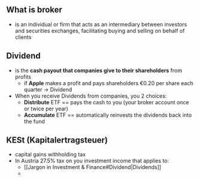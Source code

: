 ## What is broker
- is an individual or firm that acts as an intermediary between investors and securities exchanges, facilitating buying and selling on behalf of clients

## Dividend
- is the **cash payout that companies give to their shareholders** from profits
	- if **Apple** makes a profit and pays shareholders €0.20 per share each quarter 
	→ Dividend
- When you receive Dividends from companies, you 2 choices:
	- **Distribute** ETF == pays the cash to you (your broker account once or twice per year)
	- **Accumulate** ETF == automatically reinvests the dividends back into the fund


## KESt (Kapitalertragsteuer)
- capital gains withholding tax
- In Austria 27.5% tax on you investment income that applies to:
	- [[Jargon in Investment & Finance#Dividend|Dividends]]
	- 